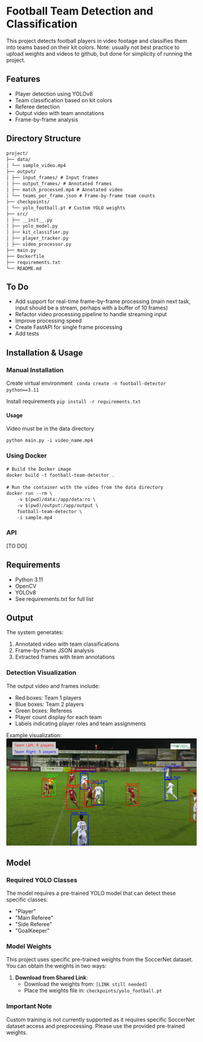 # Football Team Detection and Classification

This project detects football players in video footage and classifies them into teams based on their kit colors.
Note: usually not best practice to upload weights and videos to github, but done for simplicity of running the project.

## Features
- Player detection using YOLOv8
- Team classification based on kit colors
- Referee detection
- Output video with team annotations
- Frame-by-frame analysis

## Directory Structure
```
project/
├── data/
│ └── sample_video.mp4
├── output/
│ ├── input_frames/ # Input frames
│ ├── output_frames/ # Annotated frames
│ ├── match_processed.mp4 # Annotated video
│ └── teams_per_frame.json # Frame-by-frame team counts
├── checkpoints/
│ └── yolo_football.pt # Custom YOLO weights
├── src/
│ ├── __init__.py
│ ├── yolo_model.py
│ ├── kit_classifier.py
│ ├── player_tracker.py
│ ├── video_processor.py
├── main.py
├── Dockerfile
├── requirements.txt
└── README.md
```
## To Do
- Add support for real-time frame-by-frame processing (main next task, input should be a stream, perhaps with a buffer of 10 frames)
- Refactor video processing pipeline to handle streaming input
- Improve processing speed
- Create FastAPI for single frame processing
- Add tests

## Installation & Usage

### Manual Installation
Create virtual environment
` conda create -n football-detector python==3.11`

Install requirements
`pip install -r requirements.txt`

#### Usage
Video must be in the data directory
```
python main.py -i video_name.mp4
```

### Using Docker 

```
# Build the Docker image
docker build -t football-team-detector .

# Run the container with the video from the data directory
docker run --rm \
    -v $(pwd)/data:/app/data:ro \
    -v $(pwd)/output:/app/output \
    football-team-detector \
    -i sample.mp4
```

### API

[TO DO]

## Requirements
- Python 3.11
- OpenCV
- YOLOv8
- See requirements.txt for full list

## Output
The system generates:
1. Annotated video with team classifications
2. Frame-by-frame JSON analysis
3. Extracted frames with team annotations


### Detection Visualization
The output video and frames include:
- Red boxes: Team 1 players
- Blue boxes: Team 2 players
- Green boxes: Referees
- Player count display for each team
- Labels indicating player roles and team assignments

Example visualization:
![Detection Example](docs/detection_example.jpg)

## Model

### Required YOLO Classes
The model requires a pre-trained YOLO model that can detect these specific classes:
- "Player"
- "Main Referee"
- "Side Referee"
- "GoalKeeper"

### Model Weights
This project uses specific pre-trained weights from the SoccerNet dataset. You can obtain the weights in two ways:

1. **Download from Shared Link**:
   - Download the weights from: `[LINK still needed]`
   - Place the weights file in: `checkpoints/yolo_football.pt`

### Important Note
Custom training is not currently supported as it requires specific SoccerNet dataset access and preprocessing. Please use the provided pre-trained weights.
